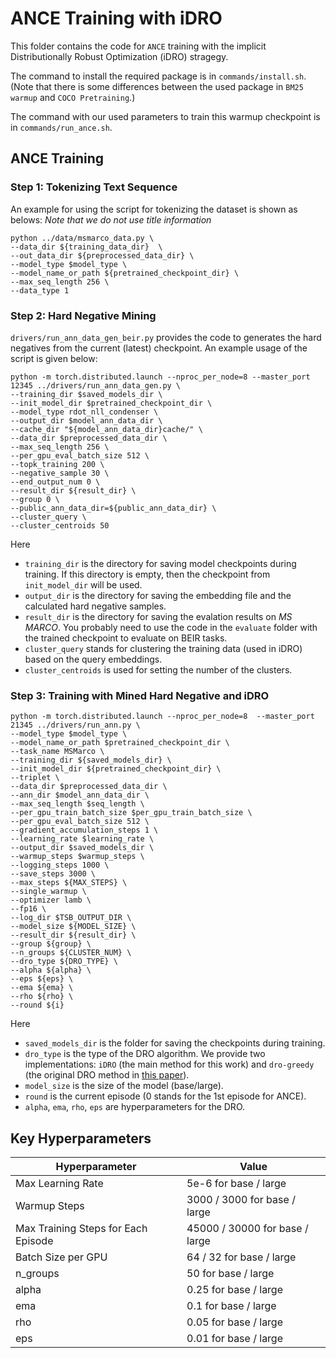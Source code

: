 # ANCE Training with iDRO
This folder contains the code for `ANCE` training with the implicit Distributionally Robust Optimization (iDRO) stragegy. 

The command to install the required package is in `commands/install.sh`. (Note that there is some differences between the used package in `BM25 warmup` and `COCO Pretraining`.)

The command with our used parameters to train this warmup checkpoint is in `commands/run_ance.sh`. 


## ANCE Training

### Step 1: Tokenizing Text Sequence

An example for using the script for tokenizing the dataset is shown as belows:
*Note that we do not use title information*

```
python ../data/msmarco_data.py \
--data_dir ${training_data_dir}  \
--out_data_dir ${preprocessed_data_dir} \
--model_type $model_type \
--model_name_or_path ${pretrained_checkpoint_dir} \
--max_seq_length 256 \
--data_type 1
```

### Step 2: Hard Negative Mining

`drivers/run_ann_data_gen_beir.py` provides the code to generates the hard negatives from the current (latest) checkpoint. An example usage of the script is given below:
```
python -m torch.distributed.launch --nproc_per_node=8 --master_port 12345 ../drivers/run_ann_data_gen.py \
--training_dir $saved_models_dir \
--init_model_dir $pretrained_checkpoint_dir \
--model_type rdot_nll_condenser \
--output_dir $model_ann_data_dir \
--cache_dir "${model_ann_data_dir}cache/" \
--data_dir $preprocessed_data_dir \
--max_seq_length 256 \
--per_gpu_eval_batch_size 512 \
--topk_training 200 \
--negative_sample 30 \
--end_output_num 0 \
--result_dir ${result_dir} \
--group 0 \
--public_ann_data_dir=${public_ann_data_dir} \
--cluster_query \
--cluster_centroids 50
```

Here
- `training_dir` is the directory for saving model checkpoints during training. If this directory is empty, then the checkpoint from `init_model_dir` will be used.
- `output_dir` is the directory for saving the embedding file and the calculated hard negative samples.
- `result_dir` is the directory for saving the evalation results on *MS MARCO*. You probably need to use the code in the `evaluate` folder with the trained checkpoint to evaluate on BEIR tasks.
- `cluster_query` stands for clustering the training data (used in iDRO) based on the query embeddings.
- `cluster_centroids` is used for setting the number of the clusters.

### Step 3: Training with Mined Hard Negative and iDRO

```
python -m torch.distributed.launch --nproc_per_node=8  --master_port 21345 ../drivers/run_ann.py \
--model_type $model_type \
--model_name_or_path $pretrained_checkpoint_dir \
--task_name MSMarco \
--training_dir ${saved_models_dir} \
--init_model_dir ${pretrained_checkpoint_dir} \
--triplet \
--data_dir $preprocessed_data_dir \
--ann_dir $model_ann_data_dir \
--max_seq_length $seq_length \
--per_gpu_train_batch_size $per_gpu_train_batch_size \
--per_gpu_eval_batch_size 512 \
--gradient_accumulation_steps 1 \
--learning_rate $learning_rate \
--output_dir $saved_models_dir \
--warmup_steps $warmup_steps \
--logging_steps 1000 \
--save_steps 3000 \
--max_steps ${MAX_STEPS} \
--single_warmup \
--optimizer lamb \
--fp16 \
--log_dir $TSB_OUTPUT_DIR \
--model_size ${MODEL_SIZE} \
--result_dir ${result_dir} \
--group ${group} \
--n_groups ${CLUSTER_NUM} \
--dro_type ${DRO_TYPE} \
--alpha ${alpha} \
--eps ${eps} \
--ema ${ema} \
--rho ${rho} \
--round ${i}
```

Here
- `saved_models_dir` is the folder for saving the checkpoints during training.
- `dro_type` is the type of the DRO algorithm. We provide two implementations: `iDRO` (the main method for this work) and `dro-greedy` (the original DRO method in [this paper](https://arxiv.org/abs/1911.08731)).
- `model_size` is the size of the model (base/large).
- `round` is the current episode (0 stands for the 1st episode for ANCE).
- `alpha`, `ema`, `rho`, `eps` are hyperparameters for the DRO.

## Key Hyperparameters
| Hyperparameter | Value |
| -------------- | -------------- |
| Max Learning Rate |  5e-6 for base / large |
| Warmup Steps |  3000 / 3000 for base / large |
| Max Training Steps for Each Episode |  45000 / 30000 for base / large|
| Batch Size per GPU |  64 / 32 for base / large|
| n_groups | 50 for base / large |
| alpha |  0.25 for base / large |
| ema |  0.1 for base / large |
| rho |  0.05 for base / large |
| eps | 0.01 for base / large |
